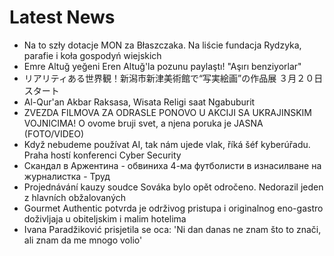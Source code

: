 # Latest News
-  Na to szły dotacje MON za Błaszczaka. Na liście fundacja Rydzyka, parafie i koła gospodyń wiejskich
-  Emre Altuğ yeğeni Eren Altuğ'la pozunu paylaştı! "Aşırı benziyorlar"
-  リアリティある世界観！新潟市新津美術館で“写実絵画”の作品展 ３月２０日スタート
-  Al-Qur'an Akbar Raksasa, Wisata Religi saat Ngabuburit
-  ZVEZDA FILMOVA ZA ODRASLE PONOVO U AKCIJI SA UKRAJINSKIM VOJNICIMA! O ovome bruji svet, a njena poruka je JASNA (FOTO/VIDEO)
-  Když nebudeme používat AI, tak nám ujede vlak, říká šéf kyberúřadu. Praha hostí konferenci Cyber Security
-  Скандал в Аржентина - обвиниха 4-ма футболисти в изнасилване на журналистка - Труд
-  Projednávání kauzy soudce Sováka bylo opět odročeno. Nedorazil jeden z hlavních obžalovaných
-  Gourmet Authentic potvrda je održivog pristupa i originalnog eno-gastro doživljaja u obiteljskim i malim hotelima
-  Ivana Paradžiković prisjetila se oca: 'Ni dan danas ne znam što to znači, ali znam da me mnogo volio'
